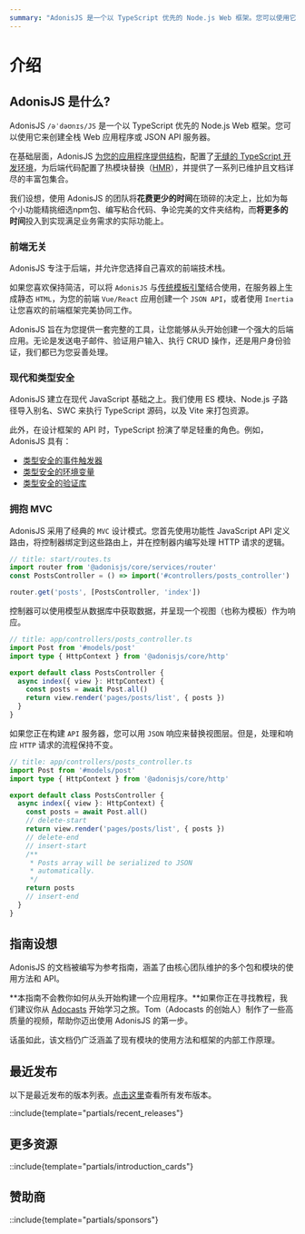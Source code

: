 ```yaml
---
summary: "AdonisJS 是一个以 TypeScript 优先的 Node.js Web 框架。您可以使用它来创建全栈Web应用程序或 JSON API 服务器。"
---
```


# 介绍

## AdonisJS 是什么?

AdonisJS `/əˈdəʊnɪs/JS` 是一个以 TypeScript 优先的 Node.js Web 框架。您可以使用它来创建全栈 Web 应用程序或 JSON API 服务器。

在基础层面，AdonisJS [为您的应用程序提供结构](../getting_started/folder_structure.md)，配置了[无缝的 TypeScript 开发环境](../concepts/typescript_build_process.md)，为后端代码配置了热模块替换（[HMR](../concepts/hmr.md)），并提供了一系列已维护且文档详尽的丰富包集合。

我们设想，使用 AdonisJS 的团队将**花费更少的时间**在琐碎的决定上，比如为每个小功能精挑细选npm包、编写粘合代码、争论完美的文件夹结构，而**将更多的时间**投入到实现满足业务需求的实际功能上。

### 前端无关

AdonisJS 专注于后端，并允许您选择自己喜欢的前端技术栈。

如果您喜欢保持简洁，可以将 `AdonisJS` 与[传统模板引擎](../views-and-templates/introduction.md)结合使用，在服务器上生成静态 `HTML`，为您的前端 `Vue/React` 应用创建一个 `JSON API`，或者使用 `Inertia` 让您喜欢的前端框架完美协同工作。

AdonisJS 旨在为您提供一套完整的工具，让您能够从头开始创建一个强大的后端应用。无论是发送电子邮件、验证用户输入、执行 CRUD 操作，还是用户身份验证，我们都已为您妥善处理。


### 现代和类型安全

AdonisJS 建立在现代 JavaScript 基础之上。我们使用 ES 模块、Node.js 子路径导入别名、SWC 来执行 TypeScript 源码，以及 Vite 来打包资源。

此外，在设计框架的 API 时，TypeScript 扮演了举足轻重的角色。例如，AdonisJS 具有：

- [类型安全的事件触发器](../digging_deeper/emitter.md#making-events-type-safe)
- [类型安全的环境变量](../getting_started/environment_variables.md)
- [类型安全的验证库](../basics/validation.md)


### 拥抱 MVC

AdonisJS 采用了经典的 `MVC` 设计模式。您首先使用功能性 JavaScript API 定义路由，将控制器绑定到这些路由上，并在控制器内编写处理 HTTP 请求的逻辑。

```ts
// title: start/routes.ts
import router from '@adonisjs/core/services/router'
const PostsController = () => import('#controllers/posts_controller')

router.get('posts', [PostsController, 'index'])
```

控制器可以使用模型从数据库中获取数据，并呈现一个视图（也称为模板）作为响应。

```ts
// title: app/controllers/posts_controller.ts
import Post from '#models/post'
import type { HttpContext } from '@adonisjs/core/http'

export default class PostsController {
  async index({ view }: HttpContext) {
    const posts = await Post.all()
    return view.render('pages/posts/list', { posts })
  }
}
```

如果您正在构建 `API` 服务器，您可以用 `JSON` 响应来替换视图层。但是，处理和响应 `HTTP` 请求的流程保持不变。

```ts
// title: app/controllers/posts_controller.ts
import Post from '#models/post'
import type { HttpContext } from '@adonisjs/core/http'

export default class PostsController {
  async index({ view }: HttpContext) {
    const posts = await Post.all()
    // delete-start
    return view.render('pages/posts/list', { posts })
    // delete-end
    // insert-start
    /**
     * Posts array will be serialized to JSON
     * automatically.
     */
    return posts
    // insert-end
  }
}
```

## 指南设想

AdonisJS 的文档被编写为参考指南，涵盖了由核心团队维护的多个包和模块的使用方法和 API。

**本指南不会教你如何从头开始构建一个应用程序。**如果你正在寻找教程，我们建议你从 [Adocasts](https://adocasts.com/) 开始学习之旅。Tom（Adocasts 的创始人）制作了一些高质量的视频，帮助你迈出使用 AdonisJS 的第一步。

话虽如此，该文档仍广泛涵盖了现有模块的使用方法和框架的内部工作原理。

## 最近发布

以下是最近发布的版本列表。[点击这里](./releases.md)查看所有发布版本。

::include{template="partials/recent_releases"}

## 更多资源

::include{template="partials/introduction_cards"}

## 赞助商

::include{template="partials/sponsors"}
